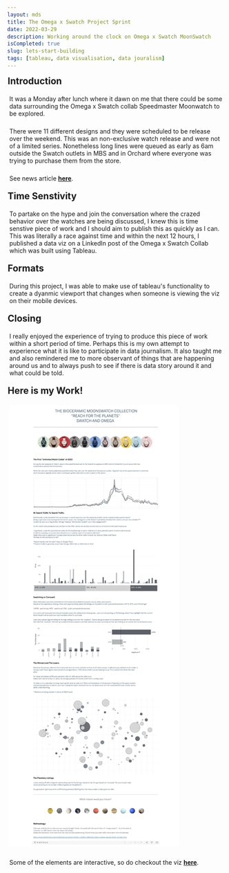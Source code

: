 ```yaml
---
layout: mds
title: The Omega x Swatch Project Sprint
date: 2022-03-29
description: Working around the clock on Omega x Swatch MoonSwatch
isCompleted: true
slug: lets-start-building
tags: [tableau, data visualisation, data jouralism]
---
```


## Introduction

<p>It was a Monday after lunch where it dawn on me that there could be some data surrounding the Omega x Swatch collab Speedmaster Moonwatch to be explored.</p>

There were 11 different designs and they were scheduled to be release over the weekend. This was an non-exclusive watch release and were not of a limited series.
Nonetheless long lines were queued as early as 6am outside the Swatch outlets in MBS and in Orchard where everyone was trying to purchase them from the store.<br>

See news article **[here](https://sg.news.yahoo.com/watch-world-hype-surges-as-swatch-omega-collaboration-hits-stores-192830402.html)**.

## Time Senstivity

To partake on the hype and join the conversation where the crazed behavior over the watches are being discussed, I knew this is time senstive piece of work and I should aim to publish this as quickly as I can.
This was literally a race against time and within the next 12 hours, I published a data viz on a LinkedIn post of the Omega x Swatch Collab which was built using Tableau.

## Formats

During this project, I was able to make use of tableau's functionality to create a dyanmic viewport that changes when someone is viewing the viz on their mobile devices.

## Closing

I really enjoyed the experience of trying to produce this piece of work within a short period of time.
Perhaps this is my own attempt to experience what it is like to participate in data journalism.
It also taught me and also remindered me to more observant of things that are happening around us and to always push to see if there is data story around it and what could be told.

## Here is my Work!

![image](/assets/images/omega_swatch.jpg 'viz')

Some of the elements are interactive, so do checkout the viz **[here](https://public.tableau.com/app/profile/andrei7065/viz/Planet-Book/Dashboard1)**.

<style>
	h2 {
		font-weight: bold;
        margin: 10px 5px 10px 0px;
		padding: 1px;
	}

	p{
		padding: 5px;
	}
</style>
